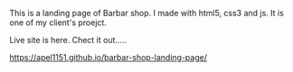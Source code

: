 This is a landing page of Barbar shop. I made with html5, css3 and js. It is one of my client's proejct.

Live site is here. Chect it out.....


 https://apel1151.github.io/barbar-shop-landing-page/
